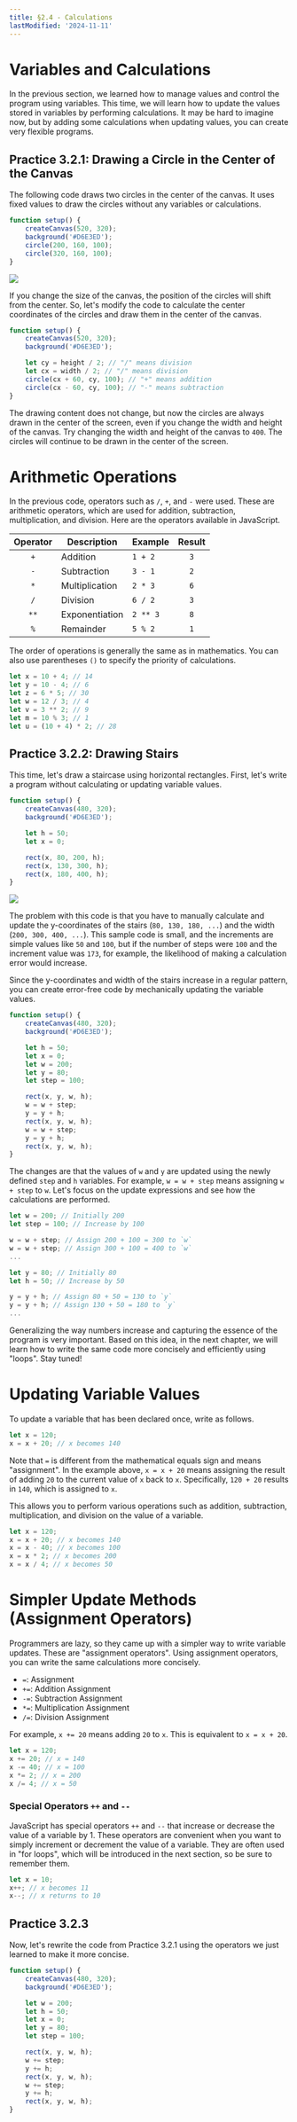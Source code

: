 ```yaml
---
title: §2.4 - Calculations
lastModified: '2024-11-11'
---
```


# Variables and Calculations

In the previous section, we learned how to manage values and control the program using variables. This time, we will learn how to update the values stored in variables by performing calculations. It may be hard to imagine now, but by adding some calculations when updating values, you can create very flexible programs.

## Practice 3.2.1: Drawing a Circle in the Center of the Canvas

The following code draws two circles in the center of the canvas. It uses fixed values to draw the circles without any variables or calculations.

```js
function setup() {
    createCanvas(520, 320);
    background('#D6E3ED');
    circle(200, 160, 100);
    circle(320, 160, 100);
}
```

![](/books/p5_tutorial/images/2-4/1.png)

If you change the size of the canvas, the position of the circles will shift from the center. So, let's modify the code to calculate the center coordinates of the circles and draw them in the center of the canvas.

```js
function setup() {
    createCanvas(520, 320);
    background('#D6E3ED');

    let cy = height / 2; // "/" means division
    let cx = width / 2; // "/" means division
    circle(cx + 60, cy, 100); // "+" means addition
    circle(cx - 60, cy, 100); // "-" means subtraction
}
```

The drawing content does not change, but now the circles are always drawn in the center of the screen, even if you change the width and height of the canvas. Try changing the width and height of the canvas to `400`. The circles will continue to be drawn in the center of the screen.

# Arithmetic Operations

In the previous code, operators such as `/`, `+`, and `-` were used. These are arithmetic operators, which are used for addition, subtraction, multiplication, and division. Here are the operators available in JavaScript.

| Operator | Description    | Example  | Result |
| :------: | -------------- | -------- | :----: |
|   `+`    | Addition       | `1 + 2`  |  `3`   |
|   `-`    | Subtraction    | `3 - 1`  |  `2`   |
|   `*`    | Multiplication | `2 * 3`  |  `6`   |
|   `/`    | Division       | `6 / 2`  |  `3`   |
|   `**`   | Exponentiation | `2 ** 3` |  `8`   |
|   `%`    | Remainder      | `5 % 2`  |  `1`   |

The order of operations is generally the same as in mathematics. You can also use parentheses `()` to specify the priority of calculations.

```js
let x = 10 + 4; // 14
let y = 10 - 4; // 6
let z = 6 * 5; // 30
let w = 12 / 3; // 4
let v = 3 ** 2; // 9
let m = 10 % 3; // 1
let u = (10 + 4) * 2; // 28
```

## Practice 3.2.2: Drawing Stairs

This time, let's draw a staircase using horizontal rectangles. First, let's write a program without calculating or updating variable values.

```js
function setup() {
    createCanvas(480, 320);
    background('#D6E3ED');

    let h = 50;
    let x = 0;

    rect(x, 80, 200, h);
    rect(x, 130, 300, h);
    rect(x, 180, 400, h);
}
```

![](/books/p5_tutorial/images/2-4/2.png)

The problem with this code is that you have to manually calculate and update the y-coordinates of the stairs (`80, 130, 180, ...`) and the width (`200, 300, 400, ...`). This sample code is small, and the increments are simple values like `50` and `100`, but if the number of steps were `100` and the increment value was `173`, for example, the likelihood of making a calculation error would increase.

Since the y-coordinates and width of the stairs increase in a regular pattern, you can create error-free code by mechanically updating the variable values.

```js
function setup() {
    createCanvas(480, 320);
    background('#D6E3ED');

    let h = 50;
    let x = 0;
    let w = 200;
    let y = 80;
    let step = 100;

    rect(x, y, w, h);
    w = w + step;
    y = y + h;
    rect(x, y, w, h);
    w = w + step;
    y = y + h;
    rect(x, y, w, h);
}
```

The changes are that the values of `w` and `y` are updated using the newly defined `step` and `h` variables. For example, `w = w + step` means assigning `w + step` to `w`. Let's focus on the update expressions and see how the calculations are performed.

```js
let w = 200; // Initially 200
let step = 100; // Increase by 100

w = w + step; // Assign 200 + 100 = 300 to `w`
w = w + step; // Assign 300 + 100 = 400 to `w`
...

let y = 80; // Initially 80
let h = 50; // Increase by 50

y = y + h; // Assign 80 + 50 = 130 to `y`
y = y + h; // Assign 130 + 50 = 180 to `y`
...
```

Generalizing the way numbers increase and capturing the essence of the program is very important. Based on this idea, in the next chapter, we will learn how to write the same code more concisely and efficiently using "loops". Stay tuned!

# Updating Variable Values

To update a variable that has been declared once, write as follows.

```js
let x = 120;
x = x + 20; // x becomes 140
```

Note that `=` is different from the mathematical equals sign and means "assignment". In the example above, `x = x + 20` means assigning the result of adding `20` to the current value of `x` back to `x`. Specifically, `120 + 20` results in `140`, which is assigned to `x`.

This allows you to perform various operations such as addition, subtraction, multiplication, and division on the value of a variable.

```js
let x = 120;
x = x + 20; // x becomes 140
x = x - 40; // x becomes 100
x = x * 2; // x becomes 200
x = x / 4; // x becomes 50
```

# Simpler Update Methods (Assignment Operators)

Programmers are lazy, so they came up with a simpler way to write variable updates. These are "assignment operators". Using assignment operators, you can write the same calculations more concisely.

- `=`: Assignment
- `+=`: Addition Assignment
- `-=`: Subtraction Assignment
- `*=`: Multiplication Assignment
- `/=`: Division Assignment

For example, `x += 20` means adding `20` to `x`. This is equivalent to `x = x + 20`.

```js
let x = 120;
x += 20; // x = 140
x -= 40; // x = 100
x *= 2; // x = 200
x /= 4; // x = 50
```

### Special Operators `++` and `--`

JavaScript has special operators `++` and `--` that increase or decrease the value of a variable by 1. These operators are convenient when you want to simply increment or decrement the value of a variable. They are often used in "for loops", which will be introduced in the next section, so be sure to remember them.

```js
let x = 10;
x++; // x becomes 11
x--; // x returns to 10
```

## Practice 3.2.3

Now, let's rewrite the code from Practice 3.2.1 using the operators we just learned to make it more concise.

```js
function setup() {
    createCanvas(480, 320);
    background('#D6E3ED');

    let w = 200;
    let h = 50;
    let x = 0;
    let y = 80;
    let step = 100;

    rect(x, y, w, h);
    w += step;
    y += h;
    rect(x, y, w, h);
    w += step;
    y += h;
    rect(x, y, w, h);
}
```
